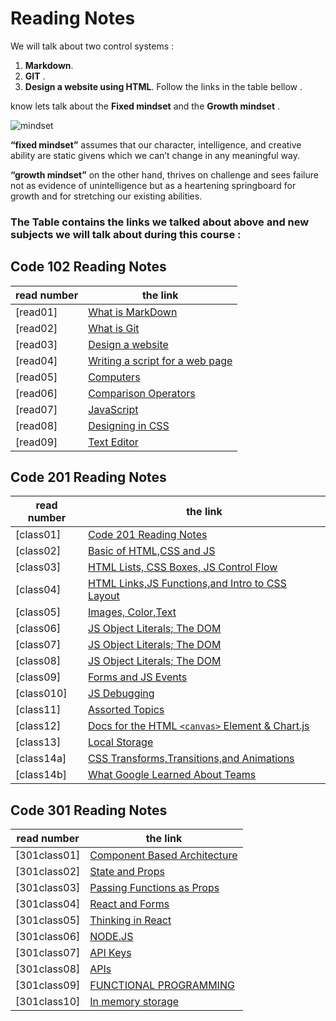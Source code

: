 # Reading Notes

We will talk about two control systems :
  1. **Markdown**. 
  2. **GIT** .
  3. **Design a website using HTML**.
  Follow the links in the table bellow .
  

  know lets talk about the **Fixed mindset** and the **Growth mindset** .

![mindset](https://metrifit.com/wp-content/uploads/2020/08/growthmindsetlandscape.jpg)

**“fixed mindset”** assumes that our character, intelligence, and creative ability are static givens which we can’t change in any meaningful way.

**“growth mindset”** on the other hand, thrives on challenge and sees failure not as evidence of unintelligence but as a heartening springboard for growth and for stretching our existing abilities.


 ### The Table contains the links we talked about above and new subjects we will talk about during this course :

 ## Code 102 Reading Notes



| read number  	|the link      	|
|---	|---	|
|[read01]   	|  [What is MarkDown](https://sjaljawhary.github.io/reading-notes/read01) 	|
|  [read02] 	|  [What is Git](https://sjaljawhary.github.io/reading-notes/read02) 	|
|    [read03]         |    [Design a website](https://sjaljawhary.github.io/reading-notes/read03)                                   |
|  [read04]   |  [Writing a script for a web page](https://sjaljawhary.github.io/reading-notes/read04)   |
|   [read05]  |   [Computers](https://sjaljawhary.github.io/reading-notes/read05)  |
|[read06]|[Comparison Operators](https://sjaljawhary.github.io/reading-notes/read06)|
|[read07]|[JavaScript](https://sjaljawhary.github.io/reading-notes/read07)|
|[read08]|[Designing in CSS](https://sjaljawhary.github.io/reading-notes/read08)|
|[read09]|[Text Editor](https://sjaljawhary.github.io/reading-notes/read09)|



## Code 201 Reading Notes

| read number  	|the link      	|
|---	|---	|
|[class01]   	|  [Code 201 Reading Notes](class01.md) 	|
|[class02]|[Basic of HTML,CSS and JS](class02.md)|
|[class03]|[HTML Lists, CSS Boxes, JS Control Flow](class03.md)|
|[class04]|[HTML Links,JS Functions,and Intro to CSS Layout](class04.md)|
|[class05]|[Images, Color,Text](class05.md)|
|[class06]|[JS Object Literals; The DOM](class06.md)|
|[class07]|[JS Object Literals; The DOM](class07.md)|
|[class08]|[JS Object Literals; The DOM](class08.md)|
|[class09]|[Forms and JS Events](class09.md)|
|[class010]|[JS Debugging](class010.md)|
|[class11]|[Assorted Topics](class11.md)|
|[class12]|[Docs for the HTML `<canvas>` Element & Chart.js](class12.md)|
|[class13]|[Local Storage](class13.md)|
|[class14a]|[CSS Transforms,Transitions,and Animations](class14a.md)|
|[class14b]|[What Google Learned About Teams](class14b.md)|

## Code 301 Reading Notes

| read number |the link |
|--- |--- |
|[301class01]|[Component Based Architecture](301class01.md)|
|[301class02]|[State and Props](301class02.md)|
|[301class03]|[Passing Functions as Props](301class03.md)|
|[301class04]|[React and Forms](301class04.md)|
|[301class05]|[Thinking in React](301class05.md)|
|[301class06]|[NODE.JS](301class06.md)|
|[301class07]|[API Keys](301class07.md)|
|[301class08]|[APIs](301class08.md)|
|[301class09]|[FUNCTIONAL PROGRAMMING](301class09.md)|
|[301class10]|[In memory storage](301class10.md)|






